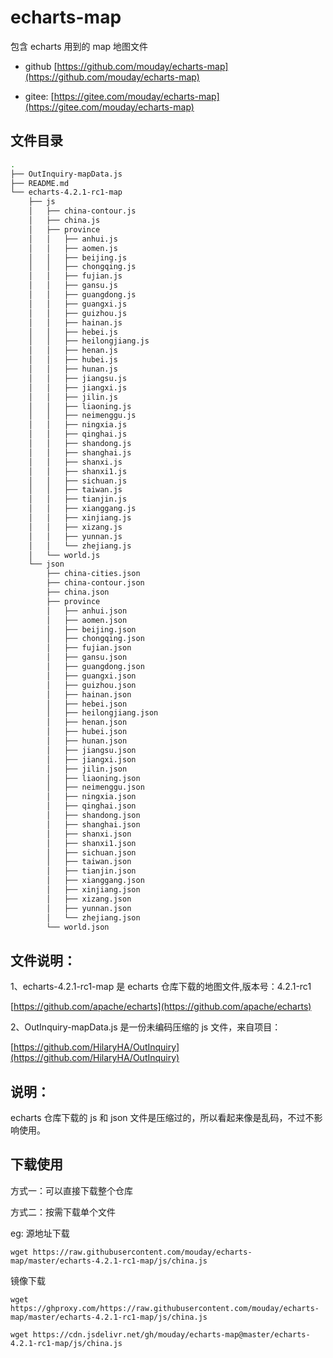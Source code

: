 # echarts-map

包含 echarts 用到的 map 地图文件

- github [https://github.com/mouday/echarts-map](https://github.com/mouday/echarts-map)

- gitee: [https://gitee.com/mouday/echarts-map](https://gitee.com/mouday/echarts-map)

## 文件目录

```bash
.
├── OutInquiry-mapData.js
├── README.md
└── echarts-4.2.1-rc1-map
    ├── js
    │   ├── china-contour.js
    │   ├── china.js
    │   ├── province
    │   │   ├── anhui.js
    │   │   ├── aomen.js
    │   │   ├── beijing.js
    │   │   ├── chongqing.js
    │   │   ├── fujian.js
    │   │   ├── gansu.js
    │   │   ├── guangdong.js
    │   │   ├── guangxi.js
    │   │   ├── guizhou.js
    │   │   ├── hainan.js
    │   │   ├── hebei.js
    │   │   ├── heilongjiang.js
    │   │   ├── henan.js
    │   │   ├── hubei.js
    │   │   ├── hunan.js
    │   │   ├── jiangsu.js
    │   │   ├── jiangxi.js
    │   │   ├── jilin.js
    │   │   ├── liaoning.js
    │   │   ├── neimenggu.js
    │   │   ├── ningxia.js
    │   │   ├── qinghai.js
    │   │   ├── shandong.js
    │   │   ├── shanghai.js
    │   │   ├── shanxi.js
    │   │   ├── shanxi1.js
    │   │   ├── sichuan.js
    │   │   ├── taiwan.js
    │   │   ├── tianjin.js
    │   │   ├── xianggang.js
    │   │   ├── xinjiang.js
    │   │   ├── xizang.js
    │   │   ├── yunnan.js
    │   │   └── zhejiang.js
    │   └── world.js
    └── json
        ├── china-cities.json
        ├── china-contour.json
        ├── china.json
        ├── province
        │   ├── anhui.json
        │   ├── aomen.json
        │   ├── beijing.json
        │   ├── chongqing.json
        │   ├── fujian.json
        │   ├── gansu.json
        │   ├── guangdong.json
        │   ├── guangxi.json
        │   ├── guizhou.json
        │   ├── hainan.json
        │   ├── hebei.json
        │   ├── heilongjiang.json
        │   ├── henan.json
        │   ├── hubei.json
        │   ├── hunan.json
        │   ├── jiangsu.json
        │   ├── jiangxi.json
        │   ├── jilin.json
        │   ├── liaoning.json
        │   ├── neimenggu.json
        │   ├── ningxia.json
        │   ├── qinghai.json
        │   ├── shandong.json
        │   ├── shanghai.json
        │   ├── shanxi.json
        │   ├── shanxi1.json
        │   ├── sichuan.json
        │   ├── taiwan.json
        │   ├── tianjin.json
        │   ├── xianggang.json
        │   ├── xinjiang.json
        │   ├── xizang.json
        │   ├── yunnan.json
        │   └── zhejiang.json
        └── world.json
```

## 文件说明：

1、echarts-4.2.1-rc1-map 是 echarts 仓库下载的地图文件,版本号：4.2.1-rc1

[https://github.com/apache/echarts](https://github.com/apache/echarts)

2、OutInquiry-mapData.js 是一份未编码压缩的 js 文件，来自项目：

[https://github.com/HilaryHA/OutInquiry](https://github.com/HilaryHA/OutInquiry)

## 说明：

echarts 仓库下载的 js 和 json 文件是压缩过的，所以看起来像是乱码，不过不影响使用。

## 下载使用

方式一：可以直接下载整个仓库

方式二：按需下载单个文件

eg: 源地址下载
```
wget https://raw.githubusercontent.com/mouday/echarts-map/master/echarts-4.2.1-rc1-map/js/china.js
```

镜像下载
```
wget https://ghproxy.com/https://raw.githubusercontent.com/mouday/echarts-map/master/echarts-4.2.1-rc1-map/js/china.js

wget https://cdn.jsdelivr.net/gh/mouday/echarts-map@master/echarts-4.2.1-rc1-map/js/china.js
```